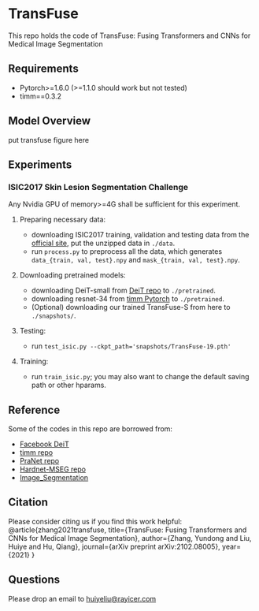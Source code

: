 # TransFuse
This repo holds the code of TransFuse: Fusing Transformers and CNNs for Medical Image Segmentation

## Requirements
* Pytorch>=1.6.0 (>=1.1.0 should work but not tested)
* timm==0.3.2


## Model Overview
put transfuse figure here


## Experiments

### ISIC2017 Skin Lesion Segmentation Challenge
Any Nvidia GPU of memory>=4G shall be sufficient for this experiment. 

1. Preparing necessary data:
	+ downloading ISIC2017 training, validation and testing data from the [official site](https://challenge.isic-archive.com/data), put the unzipped data in `./data`.
	+ run `process.py` to preprocess all the data, which generates `data_{train, val, test}.npy` and `mask_{train, val, test}.npy`.

2. Downloading pretrained models:
	+ downloading DeiT-small from [DeiT repo](https://github.com/facebookresearch/deit) to `./pretrained`.
	+ downloading resnet-34 from [timm Pytorch](https://github.com/rwightman/pytorch-image-models/releases/download/v0.1-weights/resnet34-43635321.pth) to `./pretrained`.
	+ (Optional) downloading our trained TransFuse-S from here to `./snapshots/`.

3. Testing:
	+ run `test_isic.py --ckpt_path='snapshots/TransFuse-19.pth'`

4. Training:
	+ run `train_isic.py`; you may also want to change the default saving path or other hparams.

## Reference
Some of the codes in this repo are borrowed from:
* [Facebook DeiT](https://github.com/facebookresearch/deit)
* [timm repo](https://github.com/rwightman/pytorch-image-models)
* [PraNet repo](https://github.com/DengPingFan/PraNet)
* [Hardnet-MSEG repo](https://github.com/james128333/HarDNet-MSEG)
* [Image_Segmentation](https://github.com/LeeJunHyun/Image_Segmentation)


## Citation
Please consider citing us if you find this work helpful:
@article{zhang2021transfuse,
  title={TransFuse: Fusing Transformers and CNNs for Medical Image Segmentation},
  author={Zhang, Yundong and Liu, Huiye and Hu, Qiang},
  journal={arXiv preprint arXiv:2102.08005},
  year={2021}
}


## Questions
Please drop an email to huiyeliu@rayicer.com

